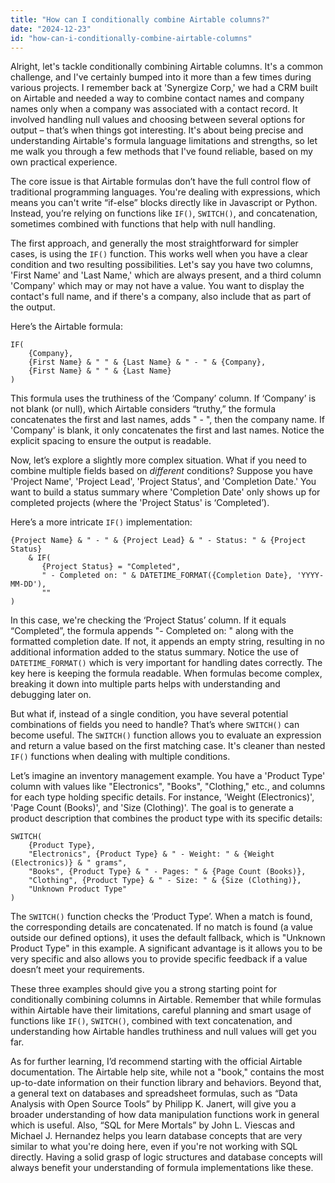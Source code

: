 ```yaml
---
title: "How can I conditionally combine Airtable columns?"
date: "2024-12-23"
id: "how-can-i-conditionally-combine-airtable-columns"
---
```


Alright, let's tackle conditionally combining Airtable columns. It's a common challenge, and I've certainly bumped into it more than a few times during various projects. I remember back at 'Synergize Corp,' we had a CRM built on Airtable and needed a way to combine contact names and company names only when a company was associated with a contact record. It involved handling null values and choosing between several options for output – that’s when things got interesting. It's about being precise and understanding Airtable's formula language limitations and strengths, so let me walk you through a few methods that I've found reliable, based on my own practical experience.

The core issue is that Airtable formulas don’t have the full control flow of traditional programming languages. You're dealing with expressions, which means you can't write “if-else” blocks directly like in Javascript or Python. Instead, you’re relying on functions like `IF()`, `SWITCH()`, and concatenation, sometimes combined with functions that help with null handling.

The first approach, and generally the most straightforward for simpler cases, is using the `IF()` function. This works well when you have a clear condition and two resulting possibilities. Let's say you have two columns, 'First Name' and 'Last Name,' which are always present, and a third column 'Company' which may or may not have a value. You want to display the contact's full name, and if there's a company, also include that as part of the output.

Here’s the Airtable formula:

```airtable
IF(
    {Company},
    {First Name} & " " & {Last Name} & " - " & {Company},
    {First Name} & " " & {Last Name}
)
```

This formula uses the truthiness of the ‘Company’ column. If ‘Company’ is not blank (or null), which Airtable considers “truthy,” the formula concatenates the first and last names, adds " - ", then the company name. If 'Company' is blank, it only concatenates the first and last names. Notice the explicit spacing to ensure the output is readable.

Now, let’s explore a slightly more complex situation. What if you need to combine multiple fields based on *different* conditions? Suppose you have 'Project Name', 'Project Lead', 'Project Status', and 'Completion Date.' You want to build a status summary where 'Completion Date' only shows up for completed projects (where the 'Project Status' is ‘Completed’).

Here’s a more intricate `IF()` implementation:

```airtable
{Project Name} & " - " & {Project Lead} & " - Status: " & {Project Status}
    & IF(
       {Project Status} = "Completed",
       " - Completed on: " & DATETIME_FORMAT({Completion Date}, 'YYYY-MM-DD'),
       ""
)

```

In this case, we're checking the ‘Project Status’ column. If it equals “Completed”, the formula appends "- Completed on: " along with the formatted completion date. If not, it appends an empty string, resulting in no additional information added to the status summary. Notice the use of `DATETIME_FORMAT()` which is very important for handling dates correctly. The key here is keeping the formula readable. When formulas become complex, breaking it down into multiple parts helps with understanding and debugging later on.

But what if, instead of a single condition, you have several potential combinations of fields you need to handle? That’s where `SWITCH()` can become useful. The `SWITCH()` function allows you to evaluate an expression and return a value based on the first matching case. It's cleaner than nested `IF()` functions when dealing with multiple conditions.

Let’s imagine an inventory management example. You have a 'Product Type' column with values like "Electronics", "Books", "Clothing," etc., and columns for each type holding specific details. For instance, 'Weight (Electronics)', 'Page Count (Books)', and 'Size (Clothing)'. The goal is to generate a product description that combines the product type with its specific details:

```airtable
SWITCH(
    {Product Type},
    "Electronics", {Product Type} & " - Weight: " & {Weight (Electronics)} & " grams",
    "Books", {Product Type} & " - Pages: " & {Page Count (Books)},
    "Clothing", {Product Type} & " - Size: " & {Size (Clothing)},
    "Unknown Product Type"
)
```

The `SWITCH()` function checks the ‘Product Type’. When a match is found, the corresponding details are concatenated. If no match is found (a value outside our defined options), it uses the default fallback, which is "Unknown Product Type" in this example. A significant advantage is it allows you to be very specific and also allows you to provide specific feedback if a value doesn’t meet your requirements.

These three examples should give you a strong starting point for conditionally combining columns in Airtable. Remember that while formulas within Airtable have their limitations, careful planning and smart usage of functions like `IF()`, `SWITCH()`, combined with text concatenation, and understanding how Airtable handles truthiness and null values will get you far.

As for further learning, I’d recommend starting with the official Airtable documentation. The Airtable help site, while not a "book," contains the most up-to-date information on their function library and behaviors. Beyond that, a general text on databases and spreadsheet formulas, such as “Data Analysis with Open Source Tools” by Philipp K. Janert, will give you a broader understanding of how data manipulation functions work in general which is useful. Also, “SQL for Mere Mortals” by John L. Viescas and Michael J. Hernandez helps you learn database concepts that are very similar to what you're doing here, even if you're not working with SQL directly. Having a solid grasp of logic structures and database concepts will always benefit your understanding of formula implementations like these.
